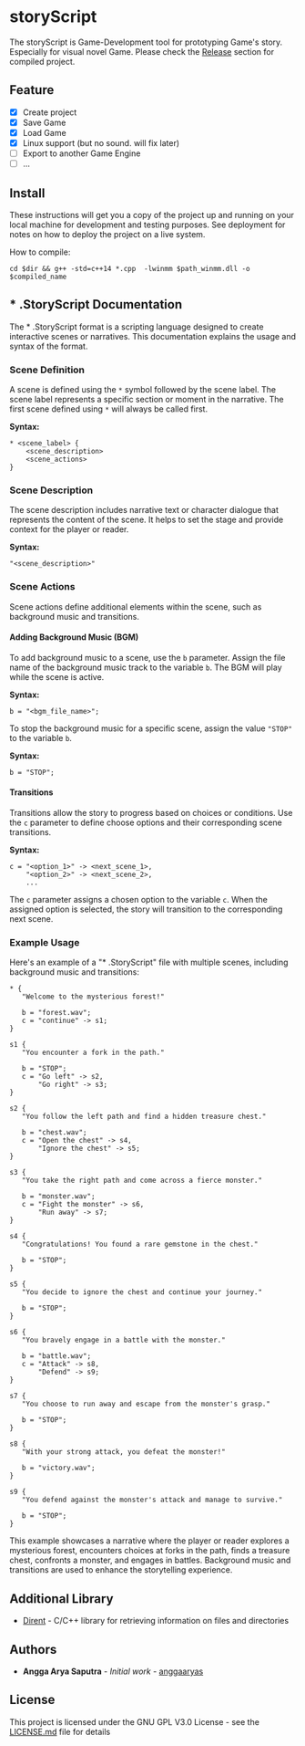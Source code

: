 # storyScript
The storyScript is Game-Development tool for prototyping Game's story. Especially for visual novel Game. Please check the [Release](https://github.com/anggaaryas/storyScript/releases) section for compiled project.

## Feature
- [x] Create project
- [x] Save Game
- [x] Load Game
- [x] Linux support (but no sound. will fix later)
- [ ] Export to another Game Engine
- [ ] ...

## Install

These instructions will get you a copy of the project up and running on your local machine for development and testing purposes. See deployment for notes on how to deploy the project on a live system.

How to compile:

```
cd $dir && g++ -std=c++14 *.cpp  -lwinmm $path_winmm.dll -o $compiled_name
```


## * .StoryScript Documentation

The * .StoryScript format is a scripting language designed to create interactive scenes or narratives. This documentation explains the usage and syntax of the format.

### Scene Definition

A scene is defined using the `*` symbol followed by the scene label. The scene label represents a specific section or moment in the narrative. The first scene defined using `*` will always be called first.

**Syntax:**
```
* <scene_label> {
    <scene_description>
    <scene_actions>
}
```

### Scene Description

The scene description includes narrative text or character dialogue that represents the content of the scene. It helps to set the stage and provide context for the player or reader.

**Syntax:**
```
"<scene_description>"
```

### Scene Actions

Scene actions define additional elements within the scene, such as background music and transitions.

#### Adding Background Music (BGM)

To add background music to a scene, use the `b` parameter. Assign the file name of the background music track to the variable `b`. The BGM will play while the scene is active.

**Syntax:**
```
b = "<bgm_file_name>";
```

To stop the background music for a specific scene, assign the value `"STOP"` to the variable `b`.

**Syntax:**
```
b = "STOP";
```

#### Transitions

Transitions allow the story to progress based on choices or conditions. Use the `c` parameter to define choose options and their corresponding scene transitions.

**Syntax:**
```
c = "<option_1>" -> <next_scene_1>,
    "<option_2>" -> <next_scene_2>,
    ...
```

The `c` parameter assigns a chosen option to the variable `c`. When the assigned option is selected, the story will transition to the corresponding next scene.

### Example Usage

Here's an example of a "* .StoryScript" file with multiple scenes, including background music and transitions:

```plaintext
* {
   "Welcome to the mysterious forest!"

   b = "forest.wav";
   c = "continue" -> s1;
}

s1 {
   "You encounter a fork in the path."

   b = "STOP";
   c = "Go left" -> s2,
       "Go right" -> s3;
}

s2 {
   "You follow the left path and find a hidden treasure chest."

   b = "chest.wav";
   c = "Open the chest" -> s4,
       "Ignore the chest" -> s5;
}

s3 {
   "You take the right path and come across a fierce monster."

   b = "monster.wav";
   c = "Fight the monster" -> s6,
       "Run away" -> s7;
}

s4 {
   "Congratulations! You found a rare gemstone in the chest."

   b = "STOP";
}

s5 {
   "You decide to ignore the chest and continue your journey."

   b = "STOP";
}

s6 {
   "You bravely engage in a battle with the monster."

   b = "battle.wav";
   c = "Attack" -> s8,
       "Defend" -> s9;
}

s7 {
   "You choose to run away and escape from the monster's grasp."

   b = "STOP";
}

s8 {
   "With your strong attack, you defeat the monster!"

   b = "victory.wav";
}

s9 {
   "You defend against the monster's attack and manage to survive."

   b = "STOP";
}
```

This example showcases a narrative where the player or reader explores a mysterious forest, encounters choices at forks in the path, finds a treasure chest, confronts a monster, and engages in battles. Background music and transitions are used to enhance the storytelling experience.

## Additional Library

* [Dirent](https://github.com/tronkko/dirent) - C/C++ library for retrieving information on files and directories

## Authors

* **Angga Arya Saputra** - *Initial work* - [anggaaryas](https://github.com/anggaaryas)

## License

This project is licensed under the GNU GPL V3.0 License - see the [LICENSE.md](LICENSE.md) file for details
